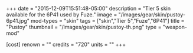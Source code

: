 +++
date = "2015-12-09T15:51:48-05:00"
description = "Tier 5 skin available for the 6P41 used by Fuze."
image = "/images/gear/skin/pustoy-6p41.jpg"
mod-types = "skin"
tags = ["skin","Tier 5","Fuze","6P41"]
title = "Pustoy"
thumbnail = "/images/gear/skin/pustoy-th.png"
type = "weapon-mod"

[cost]
  renown = ""
  credits = "720"
  units = ""
+++
